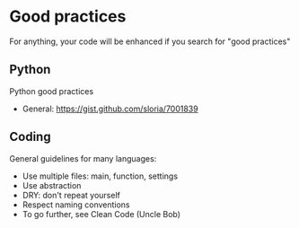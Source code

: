 # Good practices
For anything, your code will be enhanced if you search for "good practices"

## Python
Python good practices
- General: https://gist.github.com/sloria/7001839

## Coding
General guidelines for many languages:
- Use multiple files: main, function, settings
- Use abstraction
- DRY: don't repeat yourself
- Respect naming conventions
- To go further, see Clean Code (Uncle Bob)

